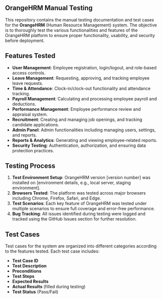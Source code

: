 ## OrangeHRM Manual Testing

This repository contains the manual testing documentation and test cases for the **OrangeHRM** (Human Resource Management) system. The objective is to thoroughly test the various functionalities and features of the OrangeHRM platform to ensure proper functionality, usability, and security before deployment.

## Features Tested

- **User Management**: Employee registration, login/logout, and role-based access controls.
- **Leave Management**: Requesting, approving, and tracking employee leave requests.
- **Time & Attendance**: Clock-in/clock-out functionality and attendance tracking.
- **Payroll Management**: Calculating and processing employee payroll and deductions.
- **Performance Management**: Employee performance review and appraisal system.
- **Recruitment**: Creating and managing job openings, and tracking candidate applications.
- **Admin Panel**: Admin functionalities including managing users, settings, and reports.
- **Reports & Analytics**: Generating and viewing employee-related reports.
- **Security Testing**: Authentication, authorization, and ensuring data protection practices.

## Testing Process

1. **Test Environment Setup**: OrangeHRM version [version number] was installed on [environment details, e.g., local server, staging environment].
2. **Browsers Tested**: The platform was tested across major browsers including Chrome, Firefox, Safari, and Edge.
3. **Test Scenarios**: Each key feature of OrangeHRM was tested under multiple scenarios to ensure full coverage and error-free performance.
4. **Bug Tracking**: All issues identified during testing were logged and tracked using the GitHub Issues section for further resolution.

## Test Cases

Test cases for the system are organized into different categories according to the features tested. Each test case includes:

- **Test Case ID**
- **Test Description**
- **Preconditions**
- **Test Steps**
- **Expected Results**
- **Actual Results** (filled during testing)
- **Test Status** (Pass/Fail)
